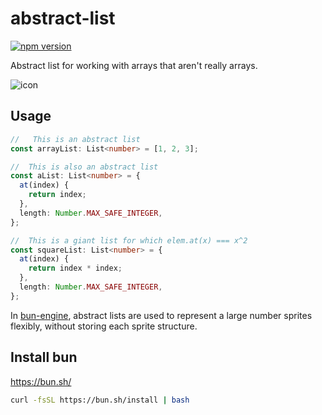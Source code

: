 # abstract-list

[![npm version](https://badge.fury.io/js/abstract-list.svg)](https://www.npmjs.com/package/abstract-list)

Abstract list for working with arrays that aren't really arrays.

![icon](https://jacklehamster.github.io/abstract-list/icon.png)

## Usage

```typescript
//   This is an abstract list
const arrayList: List<number> = [1, 2, 3];

//  This is also an abstract list
const aList: List<number> = {
  at(index) {
    return index;
  },
  length: Number.MAX_SAFE_INTEGER,
};

//  This is a giant list for which elem.at(x) === x^2
const squareList: List<number> = {
  at(index) {
    return index * index;
  },
  length: Number.MAX_SAFE_INTEGER,
};
```

In [bun-engine](https://github.com/jacklehamster/bun-engine), abstract lists are used to represent a large number sprites flexibly, without storing each sprite structure.

## Install bun

<https://bun.sh/>

```bash
curl -fsSL https://bun.sh/install | bash
```
